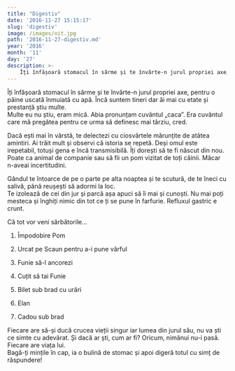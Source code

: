 ```yaml
---
title: "Digestiv"
date: '2016-11-27 15:15:17'
slug: 'digestiv'
image: /images/oit.jpg
path: '2016-11-27-digestiv.md'
year: '2016'
month: '11'
day: '27'
description: >-
    Îți înfășoară stomacul în sârme și te învârte-n jurul propriei axe, pentru o pâine uscată înmuiată cu apă. Încă suntem tineri dar ăi mai cu etate și prestanță știu multe.Multe eu nu știu, eram mică. 
---
```

<div class="kg-card-markdown"><p dir="ltr">Îți înfășoară stomacul în sârme și te învârte-n jurul propriei axe, pentru o pâine uscată înmuiată cu apă. Încă suntem tineri dar ăi mai cu etate și prestanță știu multe.<br />
Multe eu nu știu, eram mică. Abia pronunțam cuvântul „caca”. Era cuvântul care mă pregătea pentru ce urma să definesc mai târziu, cred.</p>
<p dir="ltr">Dacă ești mai în vârstă, te delectezi cu ciosvârtele mărunțite de atâtea amintiri. Ai trăit mult și observi că istoria se repetă. Deși omul este irepetabil, totuși gena e încă transmisibilă. Îți dorești să te fi născut din nou. Poate ca animal de companie sau să fii un pom vizitat de toți câinii. Măcar n-aveai incertitudini.</p>
<p dir="ltr">Gândul te întoarce de pe o parte pe alta noaptea și te scutură, de te îneci cu salivă, până reușești să adormi la loc.<br />
Te izolează de cei din jur și parcă așa apuci să îi mai și cunoști. Nu mai poți mesteca și înghiți nimic din tot ce ți se pune în farfurie. Refluxul gastric e crunt.</p>
<p dir="ltr">Că tot vor veni sărbătorile...</p>
<ol><li dir="ltr">
<p dir="ltr">Împodobire Pom</p>
</li>
<li dir="ltr">
<p dir="ltr">Urcat pe Scaun pentru a-i pune vârful</p>
</li>
<li dir="ltr">
<p dir="ltr">Funie să-l ancorezi</p>
</li>
<li dir="ltr">
<p dir="ltr">Cuțit să tai Funie</p>
</li>
<li dir="ltr">
<p dir="ltr">Bilet sub brad cu urări</p>
</li>
<li dir="ltr">
<p dir="ltr">Elan</p>
</li>
<li dir="ltr">
<p dir="ltr">Cadou sub brad</p>
</li>
</ol><p dir="ltr">Fiecare are să-și ducă crucea vieții singur iar lumea din jurul său, nu va ști ce simte cu adevărat. Și dacă ar ști, cum ar fi? Oricum, nimănui nu-i pasă. Fiecare are viața lui.<br />
Bagă-ți mințile în cap, ia o bulină de stomac și apoi digeră totul cu simț de răspundere!</p>
</div>
    
